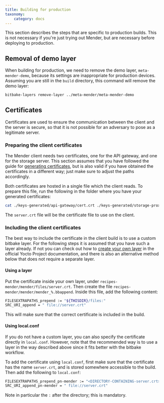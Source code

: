 ```yaml
---
title: Building for production
taxonomy:
    category: docs
---
```


This section describes the steps that are specific to production builds. This is not necessary if you're just trying out Mender, but are necessary before deploying to production.


## Removal of demo layer

When building for production, we need to remove the demo layer, `meta-mender-demo`, because its settings are inappropriate for production devices. Assuming you are still in the `build` directory, this command will remove the demo layer:

```bash
bitbake-layers remove-layer ../meta-mender/meta-mender-demo
```


## Certificates

Certificates are used to ensure the communication between the client and the server is secure, so that it is not possible for an adversary to pose as a legitimate server.

### Preparing the client certificates

The Mender client needs two certificates, one for the API gateway, and one for the storage server. This section assumes that you have followed the guide for [generating certificates](../../Administration/Certificates-and-keys#generating-new-keys-and-certificates), but is also valid if you have obtained the certificates in a different way; just make sure to adjust the paths accordingly.

Both certificates are hosted in a single file which the client reads. To prepare this file, run the following in the folder where you have your generated certificates:

```bash
cat ./keys-generated/api-gateway/cert.crt ./keys-generated/storage-proxy/cert.crt > server.crt
```

The `server.crt` file will be the certificate file to use on the client.

### Including the client certificates

The best way to include the certificate in the client build is to use a custom bitbake layer. For the following steps it is assumed that you have such a layer already. If not you can check out how to [create your own layer](http://www.yoctoproject.org/docs/latest/mega-manual/mega-manual.html?target=_blank#creating-your-own-layer) in the official Yocto Project documentation, and there is also an alternative method below that does not require a separate layer.

#### Using a layer

Put the certificate inside your own layer, under `recipes-mender/mender/files/server.crt`. Then create the file `recipes-mender/mender/mender_%.bbappend`. Inside this file, add the following content:

```bash
FILESEXTRAPATHS_prepend := "${THISDIR}/files:"
SRC_URI_append = " file://server.crt"
```

This will make sure that the correct certificate is included in the build.

#### Using local.conf

If you do not have a custom layer, you can also specify the certificate directly in `local.conf`. However, note that the recommended way is to use a layer in the way described above since it fits better with the bitbake workflow.

To add the certificate using `local.conf`, first make sure that the certificate has the name `server.crt`, and is stored somewhere accessible to the build. Then add the following to `local.conf`:

```bash
FILESEXTRAPATHS_prepend_pn-mender := "<DIRECTORY-CONTAINING-server.crt>:"
SRC_URI_append_pn-mender = " file://server.crt"
```

Note in particular the `:` after the directory; this is mandatory.
